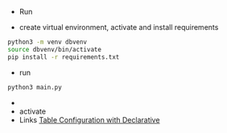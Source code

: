 
* Run

* create virtual environment, activate and install requirements
```bash
python3 -m venv dbvenv
source dbvenv/bin/activate
pip install -r requirements.txt
```
* run
```bash
python3 main.py
```
* 
* activate
* Links
[Table Configuration with Declarative](https://docs.sqlalchemy.org/en/20/orm/declarative_tables.html)